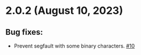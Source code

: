 # 2.0.2 (August 10, 2023)

## Bug fixes:

  - Prevent segfault with some binary characters. [#10](https://github.com/jedld/multi_string_replace/pull/10)
  